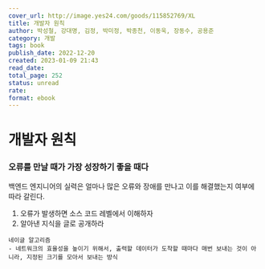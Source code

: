 ```yaml
---
cover_url: http://image.yes24.com/goods/115852769/XL
title: 개발자 원칙
author: 박성철, 강대명, 김정, 박미정, 박종천, 이동욱, 장동수, 공용준
category: 개발
tags: book
publish_date: 2022-12-20 
created: 2023-01-09 21:43
read_date:
total_page: 252
status: unread
rate:
format: ebook
---
```


# 개발자 원칙

### 오류를 만날 때가 가장 성장하기 좋을 때다

백엔드 엔지니어의 실력은 얼마나 많은 오류와 장애를 만나고 이를 해결했는지 여부에 따라 갈린다.

1. 오류가 발생하면 소스 코드 레벨에서 이해하자
2. 알아낸 지식을 글로 공개하라

```ad-question
네이글 알고리즘
- 네트워크의 효율성을 높이기 위해서, 출력할 데이터가 도착할 때마다 매번 보내는 것이 아니라, 지정된 크기를 모아서 보내는 방식
```

